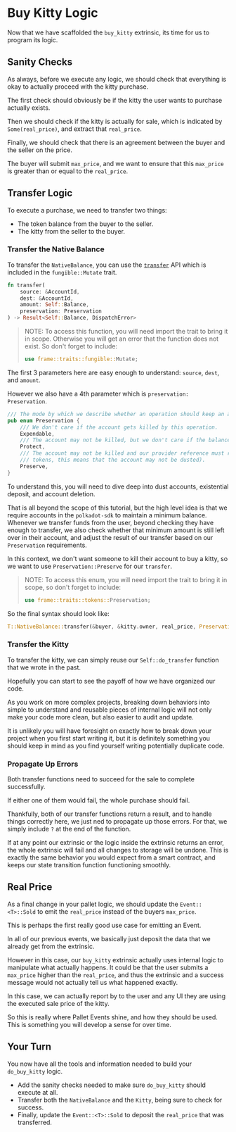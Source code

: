 # Buy Kitty Logic

Now that we have scaffolded the `buy_kitty` extrinsic, its time for us to program its logic.

## Sanity Checks

As always, before we execute any logic, we should check that everything is okay to actually proceed with the kitty purchase.

The first check should obviously be if the kitty the user wants to purchase actually exists.

Then we should check if the kitty is actually for sale, which is indicated by `Some(real_price)`, and extract that `real_price`.

Finally, we should check that there is an agreement between the buyer and the seller on the price.

The buyer will submit `max_price`, and we want to ensure that this `max_price` is greater than or equal to the `real_price`.

## Transfer Logic

To execute a purchase, we need to transfer two things:

- The token balance from the buyer to the seller.
- The kitty from the seller to the buyer.

### Transfer the Native Balance

To transfer the `NativeBalance`, you can use the [`transfer`](https://docs.rs/frame-support/38.0.0/frame_support/traits/tokens/fungible/trait.Mutate.html#method.transfer) API which is included in the `fungible::Mutate` trait.

```rust
fn transfer(
    source: &AccountId,
    dest: &AccountId,
    amount: Self::Balance,
    preservation: Preservation
) -> Result<Self::Balance, DispatchError>
```

> NOTE: To access this function, you will need import the trait to bring it in scope. Otherwise you will get an error that the function does not exist. So don't forget to include:
>
> ```rust
> use frame::traits::fungible::Mutate;
> ```

The first 3 parameters here are easy enough to understand: `source`, `dest`, and `amount`.

However we also have a 4th parameter which is `preservation: Preservation`.

```rust
/// The mode by which we describe whether an operation should keep an account alive.
pub enum Preservation {
	/// We don't care if the account gets killed by this operation.
	Expendable,
	/// The account may not be killed, but we don't care if the balance gets dusted.
	Protect,
	/// The account may not be killed and our provider reference must remain (in the context of
	/// tokens, this means that the account may not be dusted).
	Preserve,
}
```

To understand this, you will need to dive deep into dust accounts, existential deposit, and account deletion.

That is all beyond the scope of this tutorial, but the high level idea is that we require accounts in the `polkadot-sdk` to maintain a minimum balance. Whenever we transfer funds from the user, beyond checking they have enough to transfer, we also check whether that minimum amount is still left over in their account, and adjust the result of our transfer based on our `Preservation` requirements.

In this context, we don't want someone to kill their account to buy a kitty, so we want to use `Preservation::Preserve` for our `transfer`.

> NOTE: To access this enum, you will need import the trait to bring it in scope, so don't forget to include:
>
> ```rust
> use frame::traits::tokens::Preservation;
> ```

So the final syntax should look like:

```rust
T::NativeBalance::transfer(&buyer, &kitty.owner, real_price, Preservation::Preserve)?;
```

### Transfer the Kitty

To transfer the kitty, we can simply reuse our `Self::do_transfer` function that we wrote in the past.

Hopefully you can start to see the payoff of how we have organized our code.

As you work on more complex projects, breaking down behaviors into simple to understand and reusable pieces of internal logic will not only make your code more clean, but also easier to audit and update.

It is unlikely you will have foresight on exactly how to break down your project when you first start writing it, but it is definitely something you should keep in mind as you find yourself writing potentially duplicate code.

### Propagate Up Errors

Both transfer functions need to succeed for the sale to complete successfully.

If either one of them would fail, the whole purchase should fail.

Thankfully, both of our transfer functions return a result, and to handle things correctly here, we just ned to propagate up those errors. For that, we simply include `?` at the end of the function.

If at any point our extrinsic or the logic inside the extrinsic returns an error, the whole extrinsic will fail and all changes to storage will be undone. This is exactly the same behavior you would expect from a smart contract, and keeps our state transition function functioning smoothly.

## Real Price

As a final change in your pallet logic, we should update the `Event::<T>::Sold` to emit the `real_price` instead of the buyers `max_price`.

This is perhaps the first really good use case for emitting an Event.

In all of our previous events, we basically just deposit the data that we already get from the extrinsic.

However in this case, our `buy_kitty` extrinsic actually uses internal logic to manipulate what actually happens. It could be that the user submits a `max_price` higher than the `real_price`, and thus the extrinsic and a success message would not actually tell us what happened exactly.

In this case, we can actually report by to the user and any UI they are using the executed sale price of the kitty.

So this is really where Pallet Events shine, and how they should be used. This is something you will develop a sense for over time.

## Your Turn

You now have all the tools and information needed to build your `do_buy_kitty` logic.

- Add the sanity checks needed to make sure `do_buy_kitty` should execute at all.
- Transfer both the `NativeBalance` and the `Kitty`, being sure to check for success.
- Finally, update the `Event::<T>::Sold` to deposit the `real_price` that was transferred.
